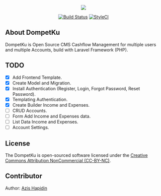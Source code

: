 <p align="center"><img src="public/assets/images/logo.png"></p>

<p align="center">
<a href="https://travis-ci.org/azishapidin/dompetku"><img src="https://travis-ci.org/azishapidin/dompetku.svg?branch=master" alt="Build Status"></a>
<a href="https://styleci.io/repos/127994456"><img src="https://styleci.io/repos/127994456/shield?branch=master" alt="StyleCI"></a>
</p>

## About DompetKu

DompetKu is Open Source CMS Cashflow Management for multiple users and multiple Accounts, build with Laravel Framework (PHP).

## TODO

- [x] Add Frontend Template.
- [x] Create Model and Migration.
- [x] Install Authentication (Register, Login, Forgot Password, Reset Password).
- [x] Templating Authentication.
- [x] Create Builder Income and Expenses.
- [ ] CRUD Accounts.
- [ ] Form Add Income and Expenses data.
- [ ] List Data Income and Expenses.
- [ ] Account Settings.

## License

The DompetKu is open-sourced software licensed under the [Creative Commons Attribution NonCommercial (CC-BY-NC)](https://tldrlegal.com/license/creative-commons-attribution-noncommercial-(cc-nc)).

## Contributor

Author: [Azis Hapidin](https://azishapidin.com/) 
